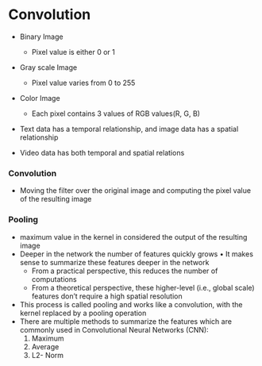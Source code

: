# Convolution
- Binary Image
  - Pixel value is either 0 or 1
- Gray scale Image
  - Pixel value varies from 0 to 255
- Color Image
  - Each pixel contains 3 values of RGB values(R, G, B)
 
- Text data has a temporal relationship, and image data has a spatial relationship
- Video data has both temporal and spatial relations


### Convolution
- Moving the filter over the original image and computing the pixel value of the resulting image


### Pooling 
- maximum value in the kernel in considered the output of the resulting image
- Deeper in the network the number of features quickly grows • It makes sense to summarize these features deeper in the network
  - From a practical perspective, this reduces the number of computations
  - From a theoretical perspective, these higher-level (i.e., global scale) features don’t require a high spatial resolution
- This process is called pooling and works like a convolution, with the kernel replaced by a pooling operation
- There are multiple methods to summarize the features which are commonly used in Convolutional Neural Networks (CNN):
  1. Maximum
  2. Average
  3. L2- Norm
